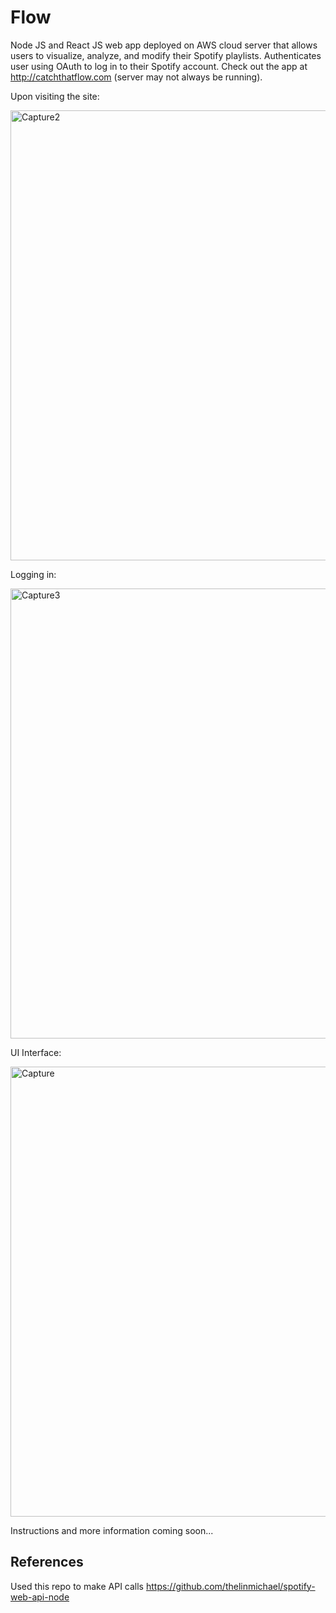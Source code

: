 # Flow
Node JS and React JS web app deployed on AWS cloud server that allows users to visualize, analyze, and modify their Spotify playlists. Authenticates user using OAuth to log in to their Spotify account. Check out the app at <http://catchthatflow.com> (server may not always be running).

Upon visiting the site:

<img width="720" alt="Capture2" src="https://user-images.githubusercontent.com/60802511/117401080-7fc1d100-aec9-11eb-8f31-fdcb5294b45d.PNG">

Logging in:

<img width="720" alt="Capture3" src="https://user-images.githubusercontent.com/60802511/117401101-87817580-aec9-11eb-8614-28a3e5e07355.PNG">

UI Interface:

<img width="720" alt="Capture" src="https://user-images.githubusercontent.com/60802511/117400461-4e94d100-aec8-11eb-9212-bafa3e99a7a4.PNG">

Instructions and more information coming soon...

## References
Used this repo to make API calls <https://github.com/thelinmichael/spotify-web-api-node>
